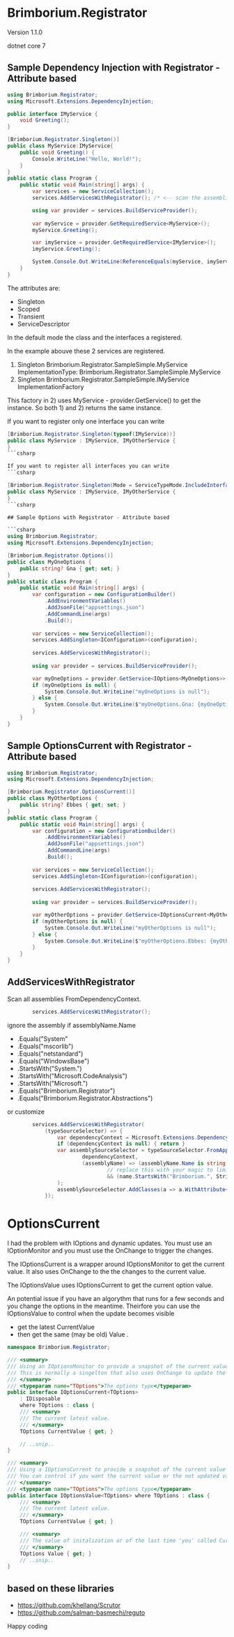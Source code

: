 # Brimborium.Registrator

Version 1.1.0

dotnet core 7


## Sample Dependency Injection with Registrator - Attribute based

```csharp
using Brimborium.Registrator;
using Microsoft.Extensions.DependencyInjection;

public interface IMyService {
    void Greeting();
}

[Brimborium.Registrator.Singleton()]
public class MyService:IMyService{
    public void Greeting() {
        Console.WriteLine("Hello, World!");
    }
}
public static class Program {
    public static void Main(string[] args) {
        var services = new ServiceCollection();
        services.AddServicesWithRegistrator(); /* <-- scan the assemblies for classes with an attribute*/

        using var provider = services.BuildServiceProvider();
        
        var myService = provider.GetRequiredService<MyService>();
        myService.Greeting();

        var imyService = provider.GetRequiredService<IMyService>();
        imyService.Greeting();

        System.Console.Out.WriteLine(ReferenceEquals(myService, imyService));
    }
}
```

The attributes are:
- Singleton
- Scoped
- Transient
- ServiceDescriptor

In the default mode the class and the interfaces a registered.

In the example abouve these 2 services are registered.
  1) Singleton Brimborium.Registrator.SampleSimple.MyService ImplementationType: Brimborium.Registrator.SampleSimple.MyService
  2) Singleton Brimborium.Registrator.SampleSimple.IMyService ImplementationFactory

This factory in 2) uses MyService - provider.GetService<MyService>() to get the instance.
So both 1) and 2) returns the same instance.

If you want to register only one interface you can write
```csharp
[Brimborium.Registrator.Singleton(typeof(IMyService))]
public class MyService : IMyService, IMyOtherService {
}
```csharp

If you want to register all interfaces you can write
```csharp

[Brimborium.Registrator.Singleton(Mode = ServiceTypeMode.IncludeInterfaces)]
public class MyService : IMyService, IMyOtherService {
}
```csharp

## Sample Options with Registrator - Attribute based

```csharp
using Brimborium.Registrator;
using Microsoft.Extensions.DependencyInjection;

[Brimborium.Registrator.Options()]
public class MyOneOptions {
    public string? Gna { get; set; }
}
public static class Program {
    public static void Main(string[] args) {
        var configuration = new ConfigurationBuilder()
            .AddEnvironmentVariables()
            .AddJsonFile("appsettings.json")
            .AddCommandLine(args)
            .Build();
        
        var services = new ServiceCollection();
        services.AddSingleton<IConfiguration>(configuration);
        
        services.AddServicesWithRegistrator();
        
        using var provider = services.BuildServiceProvider();

        var myOneOptions = provider.GetService<IOptions<MyOneOptions>>()?.Value;
        if (myOneOptions is null) {
            System.Console.Out.WriteLine("myOneOptions is null");
        } else {
            System.Console.Out.WriteLine($"myOneOptions.Gna: {myOneOptions.Gna}");
        }
    }
}
```


## Sample OptionsCurrent with Registrator - Attribute based

```csharp
using Brimborium.Registrator;
using Microsoft.Extensions.DependencyInjection;

[Brimborium.Registrator.OptionsCurrent()]
public class MyOtherOptions { 
    public string? Ebbes { get; set; }
}
public static class Program {
    public static void Main(string[] args) {
        var configuration = new ConfigurationBuilder()
            .AddEnvironmentVariables()
            .AddJsonFile("appsettings.json")
            .AddCommandLine(args)
            .Build();
        
        var services = new ServiceCollection();
        services.AddSingleton<IConfiguration>(configuration);
        
        services.AddServicesWithRegistrator();
        
        using var provider = services.BuildServiceProvider();

        var myOtherOptions = provider.GetService<IOptionsCurrent<MyOtherOptions>>()?.CurrentValue;
        if (myOtherOptions is null) {
            System.Console.Out.WriteLine("myOtherOptions is null");
        } else {
            System.Console.Out.WriteLine($"myOtherOptions.Ebbes: {myOtherOptions.Ebbes}");
        }
    }
}
```

## AddServicesWithRegistrator

Scan all assemblies FromDependencyContext.

```csharp
        services.AddServicesWithRegistrator();
```

ignore the assembly if assemblyName.Name
  - .Equals("System"
  - .Equals("mscorlib")
  - .Equals("netstandard")
  - .Equals("WindowsBase")
  - .StartsWith("System.")
  - .StartsWith("Microsoft.CodeAnalysis")
  - .StartsWith("Microsoft.")
  - .Equals("Brimborium.Registrator")
  - .Equals("Brimborium.Registrator.Abstractions")

or customize
```csharp
        services.AddServicesWithRegistrator(
            (typeSourceSelector) => {
                var dependencyContext = Microsoft.Extensions.DependencyModel.DependencyContext.Default;
                if (dependencyContext is null) { return }
                var assemblySourceSelector = typeSourceSelector.FromApplicationDependencies(
                        dependencyContext,
                        (assemblyName) => (assemblyName.Name is string name)
                                // replace this with your magic to limit the types that are queried - it's not cheap to load an assembly for not using it
                                && (name.StartsWith("Brimborium.", StringComparison.Ordinal))
                );
                assemblySourceSelector.AddClasses(a => a.WithAttribute<ServiceDescriptorAttribute>()).UsingAttributes();
            });
```

# OptionsCurrent

I had the problem with IOptions<TOptions> and dynamic updates. 
You must use an IOptionMonitor and you must use the OnChange to trigger the changes.

The IOptionsCurrent<TOption> is a wrapper around IOptionsMonitor<TOptions> to get the current value.
It also uses OnChange to the the changes to the current value.

The IOptionsValue uses IOptionsCurrent to get the current option value.

An potential issue if you have an algorythm that runs for a few seconds and you change the options in the meantime.
Theirfore you can use the IOptionsValue<TOptions> to control when the update becomes visible
  - get the latest CurrentValue 
  - then get the same (may be old) Value .

```csharp
namespace Brimborium.Registrator;

/// <summary>
/// Using an IOptionsMonitor to provide a snapshot of the current value of the options.
/// This is normally a singelton that also uses OnChange to update the current value.
/// </summary>
/// <typeparam name="TOptions">The options type</typeparam>
public interface IOptionsCurrent<TOptions>
    : IDisposable
    where TOptions : class {
    /// <summary>
    /// The current latest value.
    /// </summary>
    TOptions CurrentValue { get; }

    // ..snip..
}

/// <summary>
/// Using a IOptionsCurrent to provide a snapshot of the current value of the options.
/// You can control if you want the current value or the not updated value.
/// </summary>
/// <typeparam name="TOptions">The options type</typeparam>
public interface IOptionsValue<TOptions> where TOptions : class {
    /// <summary>
    /// The current latest value.
    /// </summary>
    TOptions CurrentValue { get; }

    /// <summary>
    /// The value of initalization or of the last time 'you' called CurrentValue.
    /// </summary>
    TOptions Value { get; }
    // ..snip..
}

```




## based on these libraries

  - https://github.com/khellang/Scrutor
  - https://github.com/salman-basmechi/reguto



Happy coding
